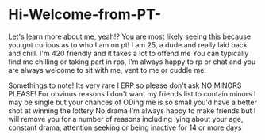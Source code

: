 # Hi-Welcome-from-PT-
Let's learn more about me, yeah!?
You are most likely seeing this because you got curious as to who I am on pt!
I am 25, a dude and really laid back and chill. I'm 420 friendly and it takes a lot to offend me
You can typically find me chilling or taking part in rps, I'm always happy to rp or chat and you are always welcome to sit with me, vent to me or cuddle me!

Somethings to note!
Its very rare I ERP so please don't ask
NO MINORS PLEASE! For obvious reasons I don't want my friends list to contain minors
I may be single but your chances of ODing me is so small you'd have a better shot at winning the lottery
No drama
I'm always happy to make friends but I will remove you for a number of reasons including lying about your age, constant drama, attention seeking or being inactive for 14 or more days
